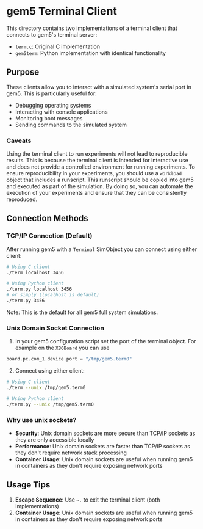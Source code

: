 # gem5 Terminal Client

This directory contains two implementations of a terminal client that connects to gem5's terminal server:

- `term.c`: Original C implementation
- `gem5term`: Python implementation with identical functionality

## Purpose

These clients allow you to interact with a simulated system's serial port in gem5. This is particularly useful for:

- Debugging operating systems
- Interacting with console applications
- Monitoring boot messages
- Sending commands to the simulated system

### Caveats

Using the terminal client to run experiments will not lead to reproducible results.
This is because the terminal client is intended for interactive use and does not provide a controlled environment for running experiments.
To ensure reproducibility in your experiments, you should use a `workload` object that includes a runscript.
This runscript should be copied into gem5 and executed as part of the simulation. By doing so, you can automate the execution of your experiments and ensure that they can be consistently reproduced.

## Connection Methods

### TCP/IP Connection (Default)

After running gem5 with a `Terminal` SimObject you can connect using either client:

```bash
# Using C client
./term localhost 3456

# Using Python client
./term.py localhost 3456
# or simply (localhost is default)
./term.py 3456
```

Note: This is the default for all gem5 full system simulations.

### Unix Domain Socket Connection

1. In your gem5 configuration script set the port of the terminal object. For example on the `X86Board` you can use

```python
board.pc.com_1.device.port = "/tmp/gem5.term0"
```

2. Connect using either client:

```bash
# Using C client
./term --unix /tmp/gem5.term0

# Using Python client
./term.py --unix /tmp/gem5.term0
```

### Why use unix sockets?

- **Security**: Unix domain sockets are more secure than TCP/IP sockets as they are only accessible locally
- **Performance**: Unix domain sockets are faster than TCP/IP sockets as they don't require network stack processing
- **Container Usage**: Unix domain sockets are useful when running gem5 in containers as they don't require exposing network ports

## Usage Tips

1. **Escape Sequence**: Use `~.` to exit the terminal client (both implementations)
2. **Container Usage**: Unix domain sockets are useful when running gem5 in containers as they don't require exposing network ports
